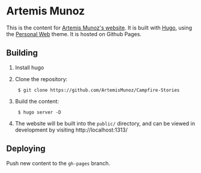 Artemis Munoz
=============

This is the content for [Artemis Munoz's website](https://artemismunoz.com).
It is built with [Hugo](https://gohugo.io),
using the [Personal Web](https://themes.gohugo.io/personal-web/) theme.
It is hosted on Github Pages.

Building
--------

1. Install hugo
2. Clone the repository:

        $ git clone https://github.com/ArtemisMunoz/Campfire-Stories

3. Build the content:

        $ hugo server -D

4. The website will be built into the `public/` directory,
and can be viewed in development by visiting http://localhost:1313/

Deploying
---------

Push new content to the `gh-pages` branch.
